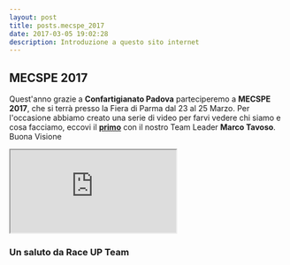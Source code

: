 ```yaml
---
layout: post
title: posts.mecspe_2017
date: 2017-03-05 19:02:28
description: Introduzione a questo sito internet
---
```


## MECSPE  2017 
Quest'anno grazie a **Confartigianato  Padova** parteciperemo a **MECSPE 2017**, che si terrà presso la Fiera di Parma dal 23 al 25 Marzo. Per l'occasione abbiamo creato una serie di video per farvi vedere chi siamo e cosa facciamo, eccovi il [**primo**](https://youtu.be/Xb8x33uwORU) con il nostro Team Leader **Marco Tavoso**.
Buona Visione

<iframe src="https://youtube.com/embed/Xb8x33uwORU" onload="this.width=screen.width * 0.5; this.height=screen.height * 0.5;"></iframe>

### Un saluto da **Race UP Team**